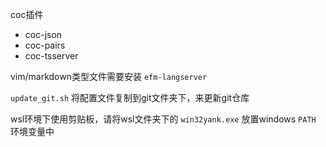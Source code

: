 coc插件

* coc-json
* coc-pairs
* coc-tsserver

vim/markdown类型文件需要安装 `efm-langserver`


`update_git.sh` 将配置文件复制到git文件夹下，来更新git仓库

wsl环境下使用剪贴板，请将wsl文件夹下的 `win32yank.exe` 放置windows `PATH` 环境变量中